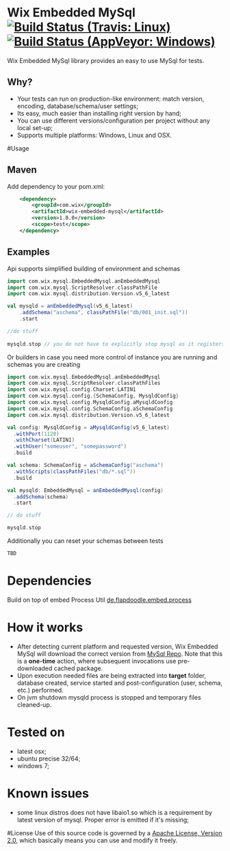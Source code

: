 # Wix Embedded MySql [![Build Status (Travis: Linux)](https://img.shields.io/travis/wix/wix-embedded-mysql.svg?label=linux%20build)](https://travis-ci.org/wix/wix-embedded-mysql) [![Build Status (AppVeyor: Windows)](https://img.shields.io/appveyor/ci/viliusl/wix-embedded-mysql-ppwc6.svg?label=windows%20build)](https://ci.appveyor.com/project/viliusl/wix-embedded-mysql-ppwc6)

Wix Embedded MySql library provides an easy to use MySql for tests.

## Why?
- Your tests can run on production-like environment: match version, encoding, database/schema/user settings;
- Its easy, much easier than installing right version by hand;
- You can use different versions/configuration per project without any local set-up;
- Supports multiple platforms: Windows, Linux and OSX.

#Usage
## Maven
Add dependency to your pom.xml:

```xml
    <dependency>
        <groupId>com.wix</groupId>
        <artifactId>wix-embedded-mysql</artifactId>
        <version>1.0.0</version>
        <scope>test</scope>
    </dependency>        
```

## Examples
Api supports simplified building of environment and schemas

```scala
import com.wix.mysql.EmbeddedMysql.anEmbeddedMysql
import com.wix.mysql.ScriptResolver.classPathFile
import com.wix.mysql.distribution.Version.v5_6_latest

val mysqld = anEmbeddedMysql(v5_6_latest)
    .addSchema("aschema", classPathFile("db/001_init.sql"))
    .start

//do stuff
      
mysqld.stop // you do not have to explicitly stop mysql as it registers to a shutdown hook for that. 
```

Or builders in case you need more control of instance you are running and schemas you are creating

```scala
import com.wix.mysql.EmbeddedMysql.anEmbeddedMysql
import com.wix.mysql.ScriptResolver.classPathFiles
import com.wix.mysql.config.Charset.LATIN1
import com.wix.mysql.config.{SchemaConfig, MysqldConfig}
import com.wix.mysql.config.MysqldConfig.aMysqldConfig
import com.wix.mysql.config.SchemaConfig.aSchemaConfig
import com.wix.mysql.distribution.Version.v5_6_latest

val config: MysqldConfig = aMysqldConfig(v5_6_latest)
  .withPort(1120)
  .withCharset(LATIN1)
  .withUser("someuser", "somepassword")
  .build

val schema: SchemaConfig = aSchemaConfig("aschema")
  .withScripts(classPathFiles("db/*.sql"))
  .build

val mysqld: EmbeddedMysql = anEmbeddedMysql(config)
  .addSchema(schema)
  .start

// do stuff

mysqld.stop

```

Additionally you can reset your schemas between tests

```scala
TBD
```

# Dependencies
Build on top of embed Process Util [de.flapdoodle.embed.process](https://github.com/flapdoodle-oss/de.flapdoodle.embed.process)

# How it works
 - After detecting current platform and requested version, Wix Embedded MySql will download the correct version from [MySql Repo](http://dev.mysql.com/get/Downloads/). Note that this is a **one-time** action, where subsequent invocations use pre-downloaded cached package.
 - Upon execution needed files are being extracted into **target** folder, database created, service started and post-configuration (user, schema, etc.) performed.
 - On jvm shutdown mysqld process is stopped and temporary files cleaned-up.

# Tested on
 - latest osx;
 - ubuntu precise 32/64;
 - windows 7;

# Known issues
 - some linux distros does not have libaio1.so which is a requirement by latest version of mysql. Proper error is emitted if it's missing;

#License
Use of this source code is governed by a [Apache License, Version 2.0](http://www.apache.org/licenses/LICENSE-2.0), which basically means you can use and modify it freely.
